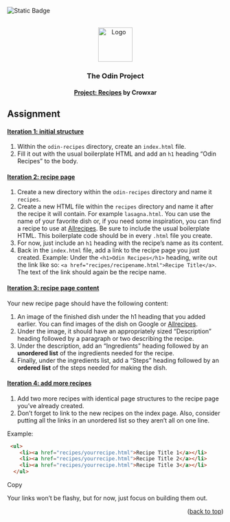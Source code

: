 <a id="readme-top"></a>

<!-- highlight the correct badge and ctrl+/ to uncomment -->

![Static Badge](https://img.shields.io/badge/Progress-Not%20Started%20Yet-grey?style=for-the-badge&labelColor=E2B166)

<!-- ![Static Badge](https://img.shields.io/badge/Progress-Started-yellow?style=for-the-badge&labelColor=E2B166) -->

<!-- ![Static Badge](https://img.shields.io/badge/Progress-Complete-green?style=for-the-badge&labelColor=E2B166) -->


<!-- PROJECT LOGO -->
<br />
<div align="center">
  <a href="https://www.theodinproject.com/">
    <img src="https://www.theodinproject.com/mstile-310x310.png" alt="Logo" width="80" height="80">
  </a>

  <h3 align="center">The Odin Project</h3>
  <h4 align="center"><a href="https://www.theodinproject.com/lessons/foundations-recipes"><strong>Project: Recipes</strong></a> by Crowxar</h4>
</div>


<!-- Assignment -->

## Assignment

#### [Iteration 1: initial structure](https://www.theodinproject.com/lessons/foundations-recipes#iteration-1-initial-structure)

1. Within the `odin-recipes` directory, create an `index.html` file.
2. Fill it out with the usual boilerplate HTML and add an `h1` heading “Odin Recipes” to the body.

#### [Iteration 2: recipe page](https://www.theodinproject.com/lessons/foundations-recipes#iteration-2-recipe-page)

1. Create a new directory within the `odin-recipes` directory and name it `recipes`.
2. Create a new HTML file within the `recipes` directory and name it after the recipe it will contain. For example `lasagna.html`. You can use the name of your favorite dish or, if you need some inspiration, you can find a recipe to use at [Allrecipes](https://www.allrecipes.com/). Be sure to include the usual boilerplate HTML. This boilerplate code should be in every `.html` file you create.
3. For now, just include an `h1` heading with the recipe’s name as its content.
4. Back in the `index.html` file, add a link to the recipe page you just created. Example: Under the `<h1>Odin Recipes</h1>` heading, write out the link like so: `<a href="recipes/recipename.html">Recipe Title</a>`. The text of the link should again be the recipe name.

#### [Iteration 3: recipe page content](https://www.theodinproject.com/lessons/foundations-recipes#iteration-3-recipe-page-content)

Your new recipe page should have the following content:

1. An image of the finished dish under the h1 heading that you added earlier. You can find images of the dish on Google or [Allrecipes](https://www.allrecipes.com/).
2. Under the image, it should have an appropriately sized “Description” heading followed by a paragraph or two describing the recipe.
3. Under the description, add an “Ingredients” heading followed by an **unordered list** of the ingredients needed for the recipe.
4. Finally, under the ingredients list, add a “Steps” heading followed by an **ordered list** of the steps needed for making the dish.

#### [Iteration 4: add more recipes](https://www.theodinproject.com/lessons/foundations-recipes#iteration-4-add-more-recipes)

1. Add two more recipes with identical page structures to the recipe page you’ve already created.
2. Don’t forget to link to the new recipes on the index page. Also, consider putting all the links in an unordered list so they aren’t all on one line.

Example:

```html
 <ul>
    <li><a href="recipes/yourrecipe.html">Recipe Title 1</a></li>
    <li><a href="recipes/yourrecipe.html">Recipe Title 2</a></li>
    <li><a href="recipes/yourrecipe.html">Recipe Title 3</a></li>
  </ul>
```

Copy

Your links won’t be flashy, but for now, just focus on building them out.


<p align="right">(<a href="#readme-top">back to top</a>)</p>
